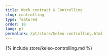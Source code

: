 ```yaml
---
title: Work contract & Controlling
slug: controlling
type: featured
order: 10
lang: pt
permalink: /pt/store/keleo-controlling.html
---
```


{% include store/keleo-controlling.md %}
 
